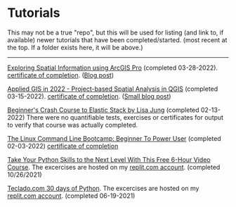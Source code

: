 # Tutorials

This may not be a true "repo", but this will be used for listing (and link to, if available) newer tutorials that have been completed/started. (most recent at the top. If a folder exists here, it will be above.)

----------

[Exploring Spatial Information using ArcGIS Pro](https://www.udemy.com/course/exploring-spatial-information-using-arcgis-pro/) (completed 03-28-2022). [certificate of completion](https://udemy-certificate.s3.amazonaws.com/pdf/UC-17d0cba9-0acc-429b-a1ff-5430e80f04f8.pdf). ([Blog post](https://www.learningabit.com/more-gis-this-time-arcgis/))

[Applied GIS in 2022 - Project-based Spatial Analysis in QGIS](https://www.udemy.com/course/applied-gis-in-qgis-in-2021-project-based-spatial-analysis/) (completed 03-15-2022). [certificate of completion](https://udemy-certificate.s3.amazonaws.com/image/UC-205f4b84-db55-4db8-8b22-3757f6e15f19.jpg?v=1647365534000). ([Small blog post](https://www.learningabit.com/getting-into-gis/))

[Beginner's Crash Course to Elastic Stack by Lisa Jung](https://github.com/LisaHJung/Part-1-Intro-to-Elasticsearch-and-Kibana) (completed 02-13-2022) There were no quantifiable tests, exercises or certificates for output to verify that course was actually completed. 

[The Linux Command Line Bootcamp: Beginner To Power User](https://www.udemy.com/course/the-linux-command-line-bootcamp/learn/lecture/26177178#overview) (completed 02-03-2022) [certificate of completion](https://github.com/lamarrg/tutorials/blob/main/udemy-the_linux_command_line_bootcamp/documents/UC-02c5108f-1c4e-4271-b206-be23d245d3ab.pdf)

[Take Your Python Skills to the Next Level With This Free 6-Hour Video Course](https://www.freecodecamp.org/news/intermediate-python-course/). The excercises are hosted on my [replit.com account](https://replit.com/@lamarrg). (completed 10/26/2021)

[Teclado.com 30 days of Python](https://www.teclado.com). The excercises are hosted on my [replit.com account](https://replit.com/@lamarrg). (completed 06-19-2021)

